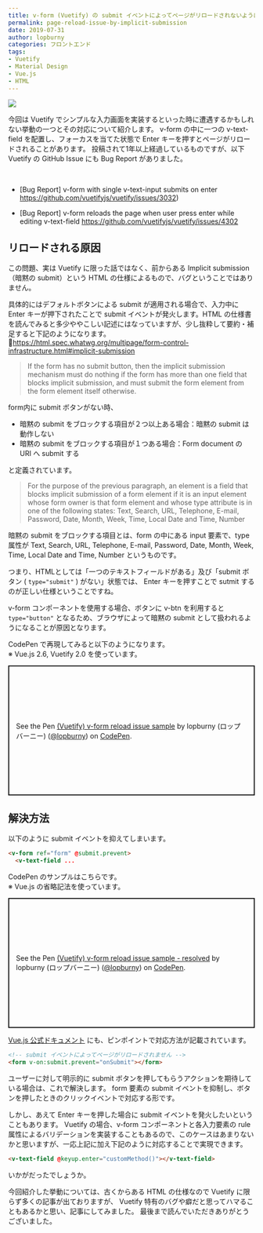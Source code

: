 ```yaml
---
title: v-form (Vuetify) の submit イベントによってページがリロードされないようにする
permalink: page-reload-issue-by-implicit-submission
date: 2019-07-31
author: lopburny
categories: フロントエンド
tags:
- Vuetify
- Material Design
- Vue.js
- HTML
---
```


![](/articles/assets/lopburny/img/lopburny_blog_5_thumbnail.jpg)


今回は Vuetify でシンプルな入力画面を実装するといった時に遭遇するかもしれない挙動の一つとその対応について紹介します。
v-form の中に一つの v-text-field を配置し、フォーカスを当てた状態で Enter キーを押すとページがリロードされることがあります。
投稿されて1年以上経過しているものですが、以下 Vuetify の GitHub Issue にも Bug Report がありました。  

<br>

- [Bug Report] v-form with single v-text-input submits on enter
https://github.com/vuetifyjs/vuetify/issues/3032)  

- [Bug Report] v-form reloads the page when user press enter while editing v-text-field
https://github.com/vuetifyjs/vuetify/issues/4302  


## リロードされる原因

この問題、実は Vuetify に限った話ではなく、前からある Implicit submission （暗黙の submit）という HTML の仕様によるもので、バグということではありません。  

具体的にはデフォルトボタンによる submit が適用される場合で、入力中に Enter キーが押下されたことで submit イベントが発火します。HTML の仕様書を読んでみると多少ややこしい記述にはなっていますが、少し抜粋して要約・補足すると下記のようになります。  
🔗https://html.spec.whatwg.org/multipage/form-control-infrastructure.html#implicit-submission

> If the form has no submit button, then the implicit submission mechanism must do nothing if the form has more than one field that blocks implicit submission, and must submit the form element from the form element itself otherwise.

form内に submit ボタンがない時、
<br>
- 暗黙の submit をブロックする項目が２つ以上ある場合：暗黙の submit は動作しない
- 暗黙の submit をブロックする項目が１つある場合：Form document の URI へ submit する

と定義されています。

> For the purpose of the previous paragraph, an element is a field that blocks implicit submission of a form element if it is an input element whose form owner is that form element and whose type attribute is in one of the following states: Text, Search, URL, Telephone, E-mail, Password, Date, Month, Week, Time, Local Date and Time, Number

暗黙の submit をブロックする項目とは、form の中にある input 要素で、type 属性が Text, Search, URL, Telephone, E-mail, Password, Date, Month, Week, Time, Local Date and Time, Number というものです。  

つまり、HTMLとしては「一つのテキストフィールドがある」及び「submit ボタン ( `type="submit"` ) がない」状態では、 Enter キーを押すことで sutmit するのが正しい仕様ということですね。

v-form コンポーネントを使用する場合、ボタンに v-btn を利用すると `type="button"` となるため、ブラウザによって暗黙の submit として扱われるようになることが原因となります。  

CodePen で再現してみると以下のようになります。  
※ Vue.js 2.6, Vuetify 2.0 を使っています。

<p class="codepen" data-height="265" data-theme-id="0" data-default-tab="html,result" data-user="lopburny" data-slug-hash="EqWmxG" style="height: 265px; box-sizing: border-box; display: flex; align-items: center; justify-content: center; border: 2px solid; margin: 1em 0; padding: 1em;" data-pen-title="(Vuetify) v-form reload issue sample">
  <span>See the Pen <a href="https://codepen.io/lopburny/pen/EqWmxG/">
  (Vuetify) v-form reload issue sample</a> by lopburny (ロップバーニー) (<a href="https://codepen.io/lopburny">@lopburny</a>)
  on <a href="https://codepen.io">CodePen</a>.</span>
</p>
<script async src="https://static.codepen.io/assets/embed/ei.js"></script>

## 解決方法

以下のように submit イベントを抑えてしまいます。

```html
<v-form ref="form" @submit.prevent>
  <v-text-field ...
```

CodePen のサンプルはこちらです。  
※ Vue.js の省略記法を使っています。
<p class="codepen" data-height="265" data-theme-id="0" data-default-tab="html,result" data-user="lopburny" data-slug-hash="gVWEPR" style="height: 265px; box-sizing: border-box; display: flex; align-items: center; justify-content: center; border: 2px solid; margin: 1em 0; padding: 1em;" data-pen-title="(Vuetify) v-form reload issue sample - resolved">
  <span>See the Pen <a href="https://codepen.io/lopburny/pen/gVWEPR/">
  (Vuetify) v-form reload issue sample - resolved</a> by lopburny (ロップバーニー) (<a href="https://codepen.io/lopburny">@lopburny</a>)
  on <a href="https://codepen.io">CodePen</a>.</span>
</p>
<script async src="https://static.codepen.io/assets/embed/ei.js"></script>

[Vue.js 公式ドキュメント](https://jp.vuejs.org/v2/guide/events.html#%E3%82%A4%E3%83%99%E3%83%B3%E3%83%88%E4%BF%AE%E9%A3%BE%E5%AD%90) にも、ピンポイントで対応方法が記載されています。

```html
<!-- submit イベントによってページがリロードされません -->
<form v-on:submit.prevent="onSubmit"></form>
```

ユーザーに対して明示的に submit ボタンを押してもらうアクションを期待している場合は、これで解決します。
form 要素の submit イベントを抑制し、ボタンを押したときのクリックイベントで対応する形です。

しかし、あえて Enter キーを押した場合に submit イベントを発火したいということもあります。
Vuetify の場合、v-form コンポーネントと各入力要素の rule 属性によるバリデーションを実装することもあるので、このケースはあまりないかと思いますが、一応上記に加え下記のように対応することで実現できます。

```html
<v-text-field @keyup.enter="customMethod()"></v-text-field>
```

いかがだったでしょうか。

今回紹介した挙動については、古くからある HTML の仕様なので Vuetify に限らず多くの記事が出ておりますが、
Vuetify 特有のバグや癖だと思ってハマることもあるかと思い、記事にしてみました。
最後まで読んでいただきありがとうございました。
